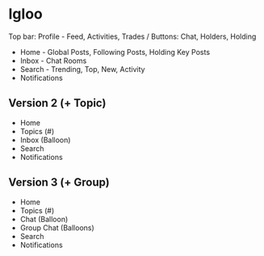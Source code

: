# Igloo
Top bar: Profile - Feed, Activities, Trades / Buttons: Chat, Holders, Holding

- Home - Global Posts, Following Posts, Holding Key Posts
- Inbox - Chat Rooms
- Search - Trending, Top, New, Activity
- Notifications

## Version 2 (+ Topic)

- Home
- Topics (#)
- Inbox (Balloon)
- Search
- Notifications

## Version 3 (+ Group)

- Home
- Topics (#)
- Chat (Balloon)
- Group Chat (Balloons)
- Search
- Notifications
